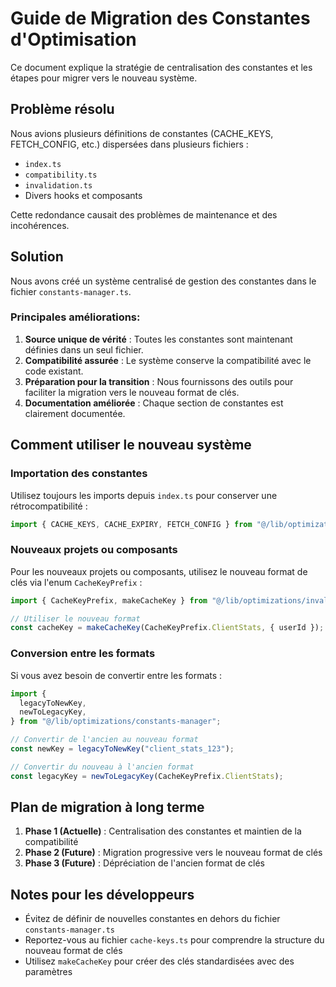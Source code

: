 # Guide de Migration des Constantes d'Optimisation

Ce document explique la stratégie de centralisation des constantes et les étapes pour migrer vers le nouveau système.

## Problème résolu

Nous avions plusieurs définitions de constantes (CACHE_KEYS, FETCH_CONFIG, etc.) dispersées dans plusieurs fichiers :

- `index.ts`
- `compatibility.ts`
- `invalidation.ts`
- Divers hooks et composants

Cette redondance causait des problèmes de maintenance et des incohérences.

## Solution

Nous avons créé un système centralisé de gestion des constantes dans le fichier `constants-manager.ts`.

### Principales améliorations:

1. **Source unique de vérité** : Toutes les constantes sont maintenant définies dans un seul fichier.
2. **Compatibilité assurée** : Le système conserve la compatibilité avec le code existant.
3. **Préparation pour la transition** : Nous fournissons des outils pour faciliter la migration vers le nouveau format de clés.
4. **Documentation améliorée** : Chaque section de constantes est clairement documentée.

## Comment utiliser le nouveau système

### Importation des constantes

Utilisez toujours les imports depuis `index.ts` pour conserver une rétrocompatibilité :

```typescript
import { CACHE_KEYS, CACHE_EXPIRY, FETCH_CONFIG } from "@/lib/optimizations";
```

### Nouveaux projets ou composants

Pour les nouveaux projets ou composants, utilisez le nouveau format de clés via l'enum `CacheKeyPrefix` :

```typescript
import { CacheKeyPrefix, makeCacheKey } from "@/lib/optimizations/invalidation";

// Utiliser le nouveau format
const cacheKey = makeCacheKey(CacheKeyPrefix.ClientStats, { userId });
```

### Conversion entre les formats

Si vous avez besoin de convertir entre les formats :

```typescript
import {
  legacyToNewKey,
  newToLegacyKey,
} from "@/lib/optimizations/constants-manager";

// Convertir de l'ancien au nouveau format
const newKey = legacyToNewKey("client_stats_123");

// Convertir du nouveau à l'ancien format
const legacyKey = newToLegacyKey(CacheKeyPrefix.ClientStats);
```

## Plan de migration à long terme

1. **Phase 1 (Actuelle)** : Centralisation des constantes et maintien de la compatibilité
2. **Phase 2 (Future)** : Migration progressive vers le nouveau format de clés
3. **Phase 3 (Future)** : Dépréciation de l'ancien format de clés

## Notes pour les développeurs

- Évitez de définir de nouvelles constantes en dehors du fichier `constants-manager.ts`
- Reportez-vous au fichier `cache-keys.ts` pour comprendre la structure du nouveau format de clés
- Utilisez `makeCacheKey` pour créer des clés standardisées avec des paramètres
